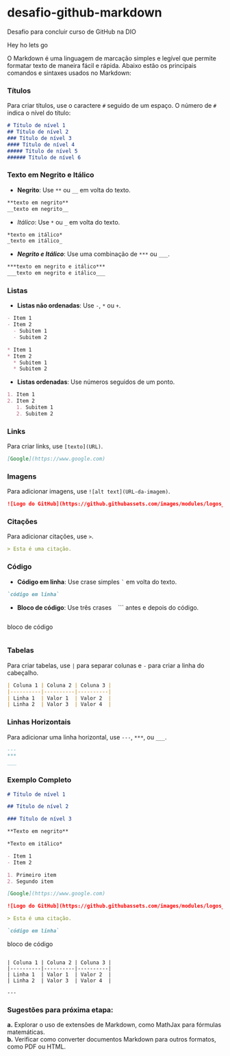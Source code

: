 # desafio-github-markdown
Desafio para concluir curso de GitHub na DIO <br>

Hey ho lets go <br>

O Markdown é uma linguagem de marcação simples e legível que permite formatar texto de maneira fácil e rápida. Abaixo estão os principais comandos e sintaxes usados no Markdown:

### Títulos

Para criar títulos, use o caractere `#` seguido de um espaço. O número de `#` indica o nível do título:

```markdown
# Título de nível 1
## Título de nível 2
### Título de nível 3
#### Título de nível 4
##### Título de nível 5
###### Título de nível 6
```

### Texto em Negrito e Itálico

- **Negrito**: Use `**` ou `__` em volta do texto.

```markdown
**texto em negrito**
__texto em negrito__
```

- *Itálico*: Use `*` ou `_` em volta do texto.

```markdown
*texto em itálico*
_texto em itálico_
```

- ***Negrito e Itálico***: Use uma combinação de `***` ou `___`.

```markdown
***texto em negrito e itálico***
___texto em negrito e itálico___
```

### Listas

- **Listas não ordenadas**: Use `-`, `*` ou `+`.

```markdown
- Item 1
- Item 2
  - Subitem 1
  - Subitem 2

* Item 1
* Item 2
  * Subitem 1
  * Subitem 2
```

- **Listas ordenadas**: Use números seguidos de um ponto.

```markdown
1. Item 1
2. Item 2
   1. Subitem 1
   2. Subitem 2
```

### Links

Para criar links, use `[texto](URL)`.

```markdown
[Google](https://www.google.com)
```

### Imagens

Para adicionar imagens, use `![alt text](URL-da-imagem)`.

```markdown
![Logo do GitHub](https://github.githubassets.com/images/modules/logos_page/GitHub-Mark.png)
```

### Citações

Para adicionar citações, use `>`.

```markdown
> Esta é uma citação.
```

### Código

- **Código em linha**: Use crase simples `` ` `` em volta do texto.

```markdown
`código em linha`
```

- **Bloco de código**: Use três crases ``` ``` ``` antes e depois do código.

```markdown
```
bloco de código
```
```

### Tabelas

Para criar tabelas, use `|` para separar colunas e `-` para criar a linha do cabeçalho.

```markdown
| Coluna 1 | Coluna 2 | Coluna 3 |
|----------|----------|----------|
| Linha 1  | Valor 1  | Valor 2  |
| Linha 2  | Valor 3  | Valor 4  |
```

### Linhas Horizontais

Para adicionar uma linha horizontal, use `---`, `***`, ou `___`.

```markdown
---
***
___
```

### Exemplo Completo

```markdown
# Título de nível 1

## Título de nível 2

### Título de nível 3

**Texto em negrito**

*Texto em itálico*

- Item 1
- Item 2

1. Primeiro item
2. Segundo item

[Google](https://www.google.com)

![Logo do GitHub](https://github.githubassets.com/images/modules/logos_page/GitHub-Mark.png)

> Esta é uma citação.

`código em linha`

```
bloco de código
```

| Coluna 1 | Coluna 2 | Coluna 3 |
|----------|----------|----------|
| Linha 1  | Valor 1  | Valor 2  |
| Linha 2  | Valor 3  | Valor 4  |

---
```

### Sugestões para próxima etapa:
**a.** Explorar o uso de extensões de Markdown, como MathJax para fórmulas matemáticas.  
**b.** Verificar como converter documentos Markdown para outros formatos, como PDF ou HTML.